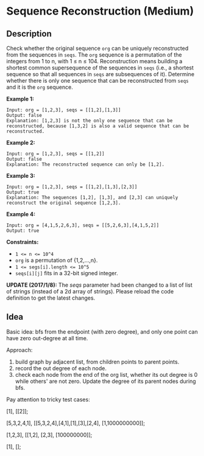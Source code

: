 # Sequence Reconstruction (Medium)
## Description
Check whether the original sequence `org` can be uniquely reconstructed from the sequences in `seqs`. The `org` sequence is a permutation of the integers from 1 to n, with 1 ≤ n ≤ 104. Reconstruction means building a shortest common supersequence of the sequences in `seqs` (i.e., a shortest sequence so that all sequences in `seqs` are subsequences of it). Determine whether there is only one sequence that can be reconstructed from `seqs` and it is the `org` sequence.

**Example 1:**

```
Input: org = [1,2,3], seqs = [[1,2],[1,3]]
Output: false
Explanation: [1,2,3] is not the only one sequence that can be reconstructed, because [1,3,2] is also a valid sequence that can be reconstructed.
```

**Example 2:**

```
Input: org = [1,2,3], seqs = [[1,2]]
Output: false
Explanation: The reconstructed sequence can only be [1,2].
```

**Example 3:**

```
Input: org = [1,2,3], seqs = [[1,2],[1,3],[2,3]]
Output: true
Explanation: The sequences [1,2], [1,3], and [2,3] can uniquely reconstruct the original sequence [1,2,3].
```

**Example 4:**

```
Input: org = [4,1,5,2,6,3], seqs = [[5,2,6,3],[4,1,5,2]]
Output: true
```



**Constraints:**

- `1 <= n <= 10^4`
- `org` is a permutation of {1,2,...,n}.
- `1 <= segs[i].length <= 10^5`
- `seqs[i][j]` fits in a 32-bit signed integer.

 

**UPDATE (2017/1/8):**
The *seqs* parameter had been changed to a list of list of strings (instead of a 2d array of strings). Please reload the code definition to get the latest changes.



## Idea

Basic idea: bfs from the endpoint (with zero degree), and only one point can have zero out-degree at all time.

Approach: 

1. build graph by adjacent list, from children points to parent points.
2. record the out degree of each node.
3. check each node from the end of the org list, whether its out degree is 0 while others' are not zero. Update the degree of its parent nodes during bfs.



Pay attention to tricky test cases:

[1], [[2]];

[5,3,2,4,1], [[5,3,2,4],[4,1],[1],[3],[2,4], [1,1000000000]];

[1,2,3], [[1,2], [2,3], [100000000]];

[1], [];